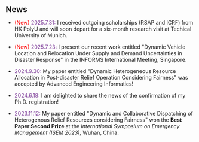 <h1 id="news"></h1>

<h2 style="margin: 60px 0px 10px;">News</h2>

<ul>
  <li><font color="red">(New)</font> <font color="#7D3C98">2025.7.31:</font> I received outgoing scholarships (RSAP and ICRF) from HK PolyU and will soon depart for a six-month research visit at Techical University of Munich.
</li>
</ul>


<ul>
  <li><font color="red">(New)</font> <font color="#7D3C98">2025.7.23:</font> I present our recent work entitled "Dynamic Vehicle Location and Relocation Under Supply and Demand Uncertainties in Disaster Response" in the INFORMS International Meeting, Singapore.
</li>
</ul>

<ul>
  <li><font color="red"></font> <font color="#7D3C98">2024.9.30:</font> My paper entitled "Dynamic Heterogeneous Resource Allocation in Post-disaster Relief Operation Considering Fairness" was accepted by Advanced Engineering Informatics!</li>
</ul>

<ul>
  <li><font color="red"></font> <font color="#7D3C98">2024.6.18:</font> I am delighted to share the news of the confirmation of my Ph.D. registration!</li>
</ul>


<ul>
<li><font color="red"></font> <font color="#7D3C98">2023.11.12:</font> My paper entitled "Dynamic and Collaborative Dispatching of Heterogenous Relief Resources considering Fairness" won the <b> Best Paper Second Prize </b> at the <i>International Symposium on Emergency Management (ISEM 2023)</i>, Wuhan, China.</li>
</ul>
